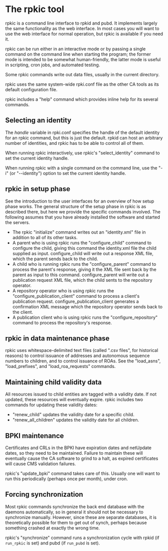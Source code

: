 # The rpkic tool

rpkic is a command line interface to rpkid and pubd. It implements largely the
same functionality as the web interface. In most cases you will want to use
the web interface for normal operation, but rpkic is available if you need it.

rpkic can be run either in an interactive mode or by passing a single command
on the command line when starting the program; the former mode is intended to
be somewhat human-friendly, the latter mode is useful in scripting, cron jobs,
and automated testing.

Some rpkic commands write out data files, usually in the current directory.

rpkic uses the same system-wide rpki.conf file as the other CA tools as its
default configuration file.

rpkic includes a "help" command which provides inline help for its several
commands.

## Selecting an identity

The _handle_ variable in rpki.conf specifies the handle of the default
identity for an rpkic command, but this is just the default. rpkid can host an
arbitrary number of identities, and rpkic has to be able to control all of
them.

When running rpkic interactively, use rpkic's "select_identity" command to set
the current identity handle.

When running rpkic with a single command on the command line, use the "-i" (or
"--identity") option to set the current identity handle.

## rpkic in setup phase

See the introduction to the user interfaces for an overview of how setup phase
works. The general structure of the setup phase in rpkic is as described
there, but here we provide the specific commands involved. The following
assumes that you have already installed the software and started the servers.

  * The rpkic "initialize" command writes out an "identity.xml" file in addition to all of its other tasks. 
  * A parent who is using rpkic runs the "configure_child" command to configure the child, giving this command the identity.xml file the child supplied as input. configure_child will write out a response XML file, which the parent sends back to the child. 
  * A child who is running rpkic runs the "configure_parent" command to process the parent's response, giving it the XML file sent back by the parent as input to this command. configure_parent will write out a publication request XML file, which the child sents to the repository operator. 
  * A repository operator who is using rpkic runs the "configure_publication_client" command to process a client's publication request. configure_publication_client generates a confirmation XML message which the repository operator sends back to the client. 
  * A publication client who is using rpkic runs the "configure_repository" command to process the repository's response. 

## rpkic in data maintenance phase

rpkic uses whitespace-delimited text files (called ".csv files", for
historical reasons) to control issuance of addresses and autonomous sequence
numbers to children, and to control issuance of ROAs. See the "load_asns",
"load_prefixes", and "load_roa_requests" commands.

## Maintaining child validity data

All resources issued to child entities are tagged with a validity date. If not
updated, these resources will eventually expire. rpkic includes two commands
for updating these validity dates:

  * "renew_child" updates the validity date for a specific child. 
  * "renew_all_children" updates the validity date for all children. 

## BPKI maintenance

Certificates and CRLs in the BPKI have expiration dates and netUpdate dates,
so they need to be maintained. Failure to maintain these will eventually cause
the CA software to grind to a halt, as expired certificates will cause CMS
validation failures.

rpkic's "update_bpki" command takes care of this. Usually one will want to run
this periodically (perhaps once per month), under cron.

## Forcing synchronization

Most rpkic commands synchronize the back end database with the daemons
automatically, so in general it should not be necessary to synchronize
manually. However, since these are separate databases, it is theoretically
possible for them to get out of synch, perhaps because something crashed at
exactly the wrong time.

rpkic's "synchronize" command runs a synchronization cycle with rpkid (if
`run_rpkic` is set) and pubd (if `run_pubd` is set).
